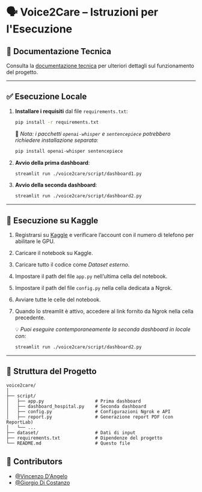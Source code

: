 
# 🗣️ Voice2Care – Istruzioni per l'Esecuzione

## 📘 Documentazione Tecnica
Consulta la [documentazione tecnica](./Documentazione.pdf) per ulteriori dettagli sul funzionamento del progetto.

---

## ✅ Esecuzione Locale

1. **Installare i requisiti** dal file `requirements.txt`:
   ```bash
   pip install -r requirements.txt
   ```

   🔹 *Nota: i pacchetti `openai-whisper` e `sentencepiece` potrebbero richiedere installazione separata:*
   ```bash
   pip install openai-whisper sentencepiece
   ```

2. **Avvio della prima dashboard**:
   ```bash
   streamlit run ./voice2care/script/dashboard1.py
   ```

3. **Avvio della seconda dashboard**:
   ```bash
   streamlit run ./voice2care/script/dashboard2.py
   ```

---

## 🧪 Esecuzione su Kaggle

1. Registrarsi su [Kaggle](https://www.kaggle.com) e verificare l’account con il numero di telefono per abilitare le GPU.
2. Caricare il notebook su Kaggle.
3. Caricare tutto il codice come *Dataset esterno*.
4. Impostare il path del file `app.py` nell’ultima cella del notebook.
5. Impostare il path del file `config.py` nella cella dedicata a Ngrok.
6. Avviare tutte le celle del notebook.
7. Quando lo streamlit è attivo, accedere al link fornito da Ngrok nella cella precedente.

   💡 *Puoi eseguire contemporaneamente la seconda dashboard in locale con:*
   ```bash
   streamlit run ./voice2care/script/dashboard2.py
   ```

---

## 🧾 Struttura del Progetto

```
voice2care/
│
├── script/
│   ├── app.py                   # Prima dashboard
│   ├── dashboard_hospital.py    # Seconda dashboard
│   ├── config.py                # Configurazioni Ngrok e API
│   ├── report.py                # Generazione report PDF (con ReportLab)
│   └── ...
├── dataset/                     # Dati di input
├── requirements.txt             # Dipendenze del progetto
└── README.md                    # Questo file
```

## 👥 Contributors

- [@Vincenzo D'Angelo](https://github.com/vincenzodan)
- [@Giorgio Di Costanzo](https://github.com/GiorgioDiCostanzo)
